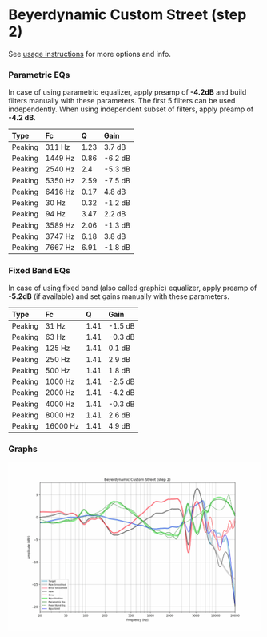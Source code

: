# Beyerdynamic Custom Street (step 2)
See [usage instructions](https://github.com/jaakkopasanen/AutoEq#usage) for more options and info.

### Parametric EQs
In case of using parametric equalizer, apply preamp of **-4.2dB** and build filters manually
with these parameters. The first 5 filters can be used independently.
When using independent subset of filters, apply preamp of **-4.2 dB**.

| Type    | Fc      |    Q | Gain    |
|:--------|:--------|:-----|:--------|
| Peaking | 311 Hz  | 1.23 | 3.7 dB  |
| Peaking | 1449 Hz | 0.86 | -6.2 dB |
| Peaking | 2540 Hz | 2.4  | -5.3 dB |
| Peaking | 5350 Hz | 2.59 | -7.5 dB |
| Peaking | 6416 Hz | 0.17 | 4.8 dB  |
| Peaking | 30 Hz   | 0.32 | -1.2 dB |
| Peaking | 94 Hz   | 3.47 | 2.2 dB  |
| Peaking | 3589 Hz | 2.06 | -1.3 dB |
| Peaking | 3747 Hz | 6.18 | 3.8 dB  |
| Peaking | 7667 Hz | 6.91 | -1.8 dB |

### Fixed Band EQs
In case of using fixed band (also called graphic) equalizer, apply preamp of **-5.2dB**
(if available) and set gains manually with these parameters.

| Type    | Fc       |    Q | Gain    |
|:--------|:---------|:-----|:--------|
| Peaking | 31 Hz    | 1.41 | -1.5 dB |
| Peaking | 63 Hz    | 1.41 | -0.3 dB |
| Peaking | 125 Hz   | 1.41 | 0.1 dB  |
| Peaking | 250 Hz   | 1.41 | 2.9 dB  |
| Peaking | 500 Hz   | 1.41 | 1.8 dB  |
| Peaking | 1000 Hz  | 1.41 | -2.5 dB |
| Peaking | 2000 Hz  | 1.41 | -4.2 dB |
| Peaking | 4000 Hz  | 1.41 | -0.3 dB |
| Peaking | 8000 Hz  | 1.41 | 2.6 dB  |
| Peaking | 16000 Hz | 1.41 | 4.9 dB  |

### Graphs
![](./Beyerdynamic%20Custom%20Street%20(step%202).png)